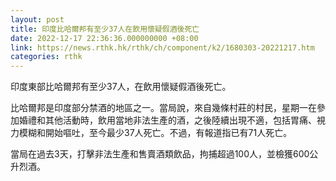 ```yaml
---
layout: post
title: 印度比哈爾邦有至少37人在飲用懷疑假酒後死亡
date: 2022-12-17 22:36:36.000000000 +08:00
link: https://news.rthk.hk/rthk/ch/component/k2/1680303-20221217.htm
categories: rthk
---
```


印度東部比哈爾邦有至少37人，在飲用懷疑假酒後死亡。

比哈爾邦是印度部分禁酒的地區之一。當局說，來自幾條村莊的村民，星期一在參加婚禮和其他活動時，飲用當地非法生產的酒，之後陸續出現不適，包括胃痛、視力模糊和開始嘔吐，至今最少37人死亡。不過，有報道指已有71人死亡。

當局在過去3天，打擊非法生產和售賣酒類飲品，拘捕超過100人，並檢獲600公升烈酒。
